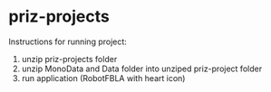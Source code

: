 # priz-projects

Instructions for running project:
1. unzip priz-projects folder
2. unzip MonoData and Data folder into unziped priz-project folder 
3. run application (RobotFBLA with heart icon)
